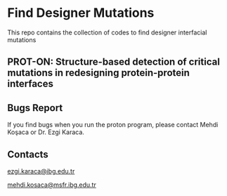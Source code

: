 # Find Designer Mutations
This repo contains the collection of codes to find designer interfacial mutations
## PROT-ON: Structure-based detection of critical mutations in redesigning protein-protein interfaces

## Bugs Report
If you find bugs when you run the proton program, please contact Mehdi Koşaca or Dr. Ezgi Karaca.

## Contacts
ezgi.karaca@ibg.edu.tr

mehdi.kosaca@msfr.ibg.edu.tr

